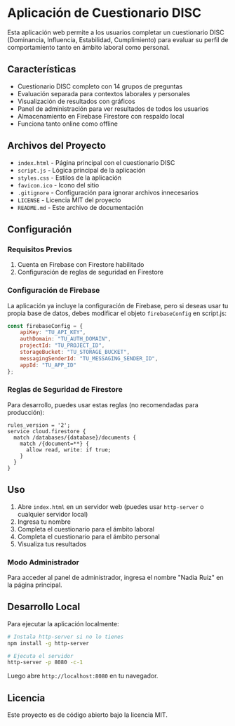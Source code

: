 # Aplicación de Cuestionario DISC

Esta aplicación web permite a los usuarios completar un cuestionario DISC (Dominancia, Influencia, Estabilidad, Cumplimiento) para evaluar su perfil de comportamiento tanto en ámbito laboral como personal.

## Características

- Cuestionario DISC completo con 14 grupos de preguntas
- Evaluación separada para contextos laborales y personales
- Visualización de resultados con gráficos
- Panel de administración para ver resultados de todos los usuarios
- Almacenamiento en Firebase Firestore con respaldo local
- Funciona tanto online como offline

## Archivos del Proyecto

- `index.html` - Página principal con el cuestionario DISC
- `script.js` - Lógica principal de la aplicación
- `styles.css` - Estilos de la aplicación
- `favicon.ico` - Icono del sitio
- `.gitignore` - Configuración para ignorar archivos innecesarios
- `LICENSE` - Licencia MIT del proyecto
- `README.md` - Este archivo de documentación

## Configuración

### Requisitos Previos

1. Cuenta en Firebase con Firestore habilitado
2. Configuración de reglas de seguridad en Firestore

### Configuración de Firebase

La aplicación ya incluye la configuración de Firebase, pero si deseas usar tu propia base de datos, debes modificar el objeto `firebaseConfig` en script.js:

```javascript
const firebaseConfig = {
    apiKey: "TU_API_KEY",
    authDomain: "TU_AUTH_DOMAIN",
    projectId: "TU_PROJECT_ID",
    storageBucket: "TU_STORAGE_BUCKET",
    messagingSenderId: "TU_MESSAGING_SENDER_ID",
    appId: "TU_APP_ID"
};
```

### Reglas de Seguridad de Firestore

Para desarrollo, puedes usar estas reglas (no recomendadas para producción):

```
rules_version = '2';
service cloud.firestore {
  match /databases/{database}/documents {
    match /{document=**} {
      allow read, write: if true;
    }
  }
}
```

## Uso

1. Abre `index.html` en un servidor web (puedes usar `http-server` o cualquier servidor local)
2. Ingresa tu nombre
3. Completa el cuestionario para el ámbito laboral
4. Completa el cuestionario para el ámbito personal
5. Visualiza tus resultados

### Modo Administrador

Para acceder al panel de administrador, ingresa el nombre "Nadia Ruiz" en la página principal.

## Desarrollo Local

Para ejecutar la aplicación localmente:

```bash
# Instala http-server si no lo tienes
npm install -g http-server

# Ejecuta el servidor
http-server -p 8080 -c-1
```

Luego abre `http://localhost:8080` en tu navegador.

## Licencia

Este proyecto es de código abierto bajo la licencia MIT. 